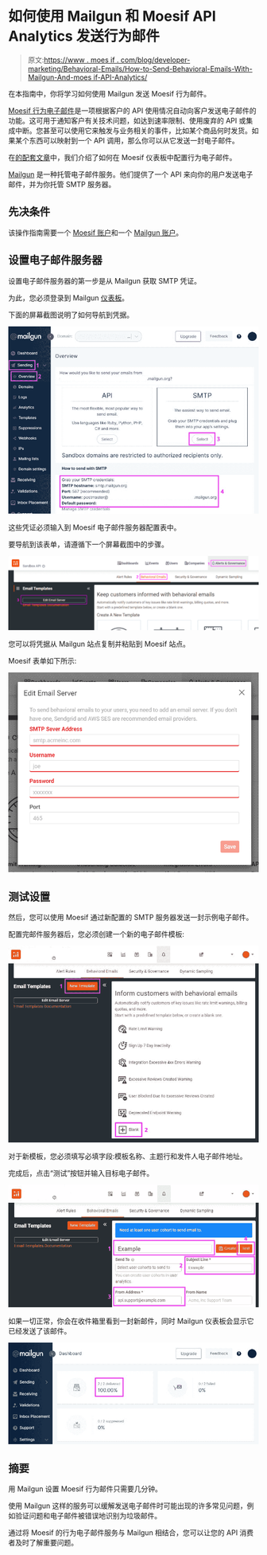 # 如何使用 Mailgun 和 Moesif API Analytics 发送行为邮件

> 原文:[https://www . moes if . com/blog/developer-marketing/Behavioral-Emails/How-to-Send-Behavioral-Emails-With-Mailgun-And-moes if-API-Analytics/](https://www.moesif.com/blog/developer-marketing/behavioral-emails/How-to-Send-Behavioral-Emails-With-Mailgun-And-Moesif-API-Analytics/)

在本指南中，你将学习如何使用 Mailgun 发送 Moesif 行为邮件。

[Moesif 行为电子邮件](https://www.moesif.com/features/user-behavioral-emails)是一项根据客户的 API 使用情况自动向客户发送电子邮件的功能。这可用于通知客户有关技术问题，如达到速率限制、使用废弃的 API 或集成中断。您甚至可以使用它来触发与业务相关的事件，比如某个商品何时发货。如果某个东西可以映射到一个 API 调用，那么你可以从它发送一封电子邮件。

在[的配套文章](https://www.moesif.com/blog/technical/behavioral-emails/How-To-Accelerate-API-Integration-with-Behavioral-Emails-and-Developer-Segmentation/)中，我们介绍了如何在 Moesif 仪表板中配置行为电子邮件。

[Mailgun](https://www.mailgun.com/) 是一种托管电子邮件服务。他们提供了一个 API 来向你的用户发送电子邮件，并为你托管 SMTP 服务器。

## 先决条件

该操作指南需要一个 [Moesif 账户](https://www.moesif.com/wrap?onboard=true)和一个 [Mailgun 账户](https://signup.mailgun.com/new/signup)。

## 设置电子邮件服务器

设置电子邮件服务器的第一步是从 Mailgun 获取 SMTP 凭证。

为此，您必须登录到 Mailgun [仪表板](https://app.mailgun.com/app/dashboard)。

下面的屏幕截图说明了如何导航到凭据。

![ Mailgun Dashboard](img/58c47bd729facd16ede37dc7dd822287.png)

这些凭证必须输入到 Moesif 电子邮件服务器配置表中。

要导航到该表单，请遵循下一个屏幕截图中的步骤。

![ Moesif Email Server Form](img/ce6a5a5c5d77c09cb5b5b8aff5d8765c.png)

您可以将凭据从 Mailgun 站点复制并粘贴到 Moesif 站点。

Moesif 表单如下所示:

![ Moesif Email Server Form](img/64fd910032316f031fde3fff5095c2a7.png)

## 测试设置

然后，您可以使用 Moesif 通过新配置的 SMTP 服务器发送一封示例电子邮件。

配置完邮件服务器后，您必须创建一个新的电子邮件模板:

![Moesif Create a Blank Email Template](img/5584b9181cef3a64d55931d070f69d7a.png)

对于新模板，您必须填写必填字段:模板名称、主题行和发件人电子邮件地址。

完成后，点击“测试”按钮并输入目标电子邮件。

![Moesif Add From Email](img/8d05925902b6dff21ab2280fdf6bcfa9.png)

如果一切正常，你会在收件箱里看到一封新邮件，同时 Mailgun 仪表板会显示它已经发送了该邮件。

![ Moesif Email Server Form](img/cbad273be0ce6e0663ae79ab18192416.png)

## 摘要

用 Mailgun 设置 Moesif 行为邮件只需要几分钟。

使用 Mailgun 这样的服务可以缓解发送电子邮件时可能出现的许多常见问题，例如验证问题和电子邮件被错误地识别为垃圾邮件。

通过将 Moesif 的行为电子邮件服务与 Mailgun 相结合，您可以让您的 API 消费者及时了解重要问题。